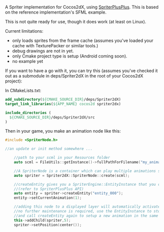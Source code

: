A Spriter implementation for Cocos2dX, using [SpriterPlusPlus](https://github.com/lucidspriter/SpriterPlusPlus). 
This is based on the reference implementation's SFML example.

This is not quite ready for use, though it does work (at least on Linux).

Current limitations: 
   * only loads sprites from the frame cache (assumes you've loaded your cache with TexturePacker or similar tools.)
   * debug drawings are not in yet.
   * only Cmake project type is setup (Android coming soon).
   * no example yet

If you want to have a go with it, you can try this (assumes you've checked it out as a submodule in deps/Spriter2dX in the root of your
Cocos2dX project):

In CMakeLists.txt:

```cmake
add_subdirectory(${CMAKE_SOURCE_DIR}/deps/Spriter2dX)
target_link_libraries(${APP_NAME} cocos2d spriter2dx)

include_directories ( 
  ${CMAKE_SOURCE_DIR}/deps/Spriter2dX/src
)
```
 
Then in your game, you make an animation node like this:

```cpp
#include <SpriterNode.h>

//an update or init method somewhere ...

    //path to your scml in your Resources folder
    auto scml = FileUtils::getInstance()->fullPathForFilename("my_animation.scml");

    //A SpriterNode is a container which can play multiple animations sourced from a single model.
    auto spriter = Spriter2dX::SpriterNode::create(scml);

    //createEntity gives you a SpriterEngine::EntityInstance that you can do whatever you want with
    //(refer to SpriterPlusPlus API)
    auto entity = spriter->createEntity("entity_000");
    entity->setCurrentAnimation(1);

    //adding this node to a displayed layer will automatically activate its update loop
    //no further maintenance is required, use the EntityInstance to stop/start/switch your animations
    //and call createEntity again to setup a new animation in the same layer.
    this->addChild(spriter,5);
    spriter->setPosition(center());
```

